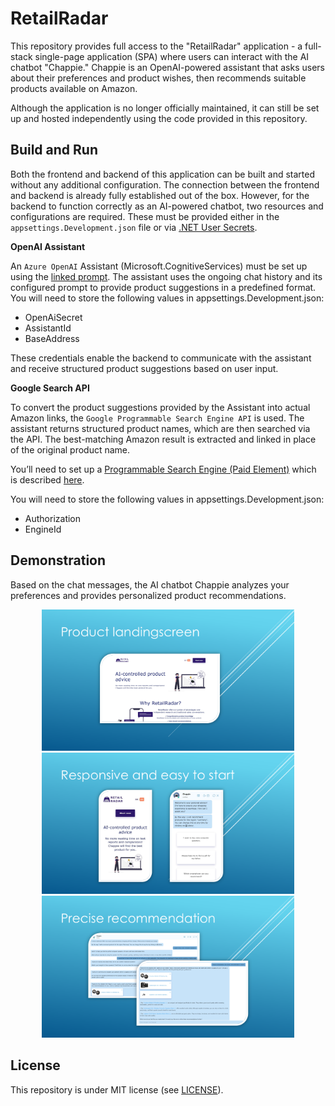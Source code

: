 # RetailRadar

This repository provides full access to the "RetailRadar" application - a full-stack single-page application (SPA) where users can interact with the AI chatbot "Chappie." Chappie is an OpenAI-powered assistant that asks users about their preferences and product wishes, then recommends suitable products available on Amazon.

Although the application is no longer officially maintained, it can still be set up and hosted independently using the code provided in this repository.

## Build and Run

Both the frontend and backend of this application can be built and started without any additional configuration. The connection between the frontend and backend is already fully established out of the box. However, for the backend to function correctly as an AI-powered chatbot, two resources and configurations are required. These must be provided either in the `appsettings.Development.json` file or via [.NET User Secrets](https://learn.microsoft.com/en-us/aspnet/core/security/app-secrets?view=aspnetcore-9.0&tabs=windows).

**OpenAI Assistant**

An `Azure OpenAI` Assistant (Microsoft.CognitiveServices) must be set up using the [linked prompt](https://github.com/samuelschnurr/retail-radar/blob/main/Docs/Prompt.txt). The assistant uses the ongoing chat history and its configured prompt to provide product suggestions in a predefined format. You will need to store the following values in appsettings.Development.json:

- OpenAiSecret
- AssistantId
- BaseAddress

These credentials enable the backend to communicate with the assistant and receive structured product suggestions based on user input.

**Google Search API**

To convert the product suggestions provided by the Assistant into actual Amazon links, the `Google Programmable Search Engine API` is used. The assistant returns structured product names, which are then searched via the API. The best-matching Amazon result is extracted and linked in place of the original product name.

You’ll need to set up a [Programmable Search Engine (Paid Element)](https://console.cloud.google.com/apis/library/programmablesearchelement.googleapis.com) which is described [here](https://developers.google.com/custom-search/docs/paid_element). 

 You will need to store the following values in appsettings.Development.json:

- Authorization
- EngineId

## Demonstration

Based on the chat messages, the AI chatbot Chappie analyzes your preferences and provides personalized product recommendations.

<p align="center">
<img alt="Image of the product landing screen which shows a 'Start now' button and information for the product." src="https://github.com/samuelschnurr/retail-radar/blob/main/Docs/Landingscreen-WithLayout.png" style="width:80%" />

<img alt="Image of a the mobile and responsive view of the landingscreen. Beside there is another mobile screen which shows the easy to start mobile experience which offers the users three different predefined buttons to submit as first message to the chatbot." src="https://github.com/samuelschnurr/retail-radar/blob/main/Docs/Responsive-WithLayout.png" style="width:80%" />

<img alt="Shows two images which contain a long conversation with the chatbot Chappie. It shows messages of the user and Chappie. In the end Chappie recommends 3 different products." src="https://github.com/samuelschnurr/retail-radar/blob/main/Docs/Recommendation-WithLayout.png" style="width:80%" />

</p>

## License

This repository is under MIT license (see <a href="https://github.com/samuelschnurr/retail-radar/blob/master/LICENSE">LICENSE</a>).
